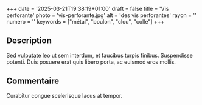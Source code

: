 +++
date = '2025-03-21T19:38:19+01:00'
draft = false
title = 'Vis perforante'
photo = 'vis-perforante.jpg'
alt = 'des vis perforantes'
rayon = ''
numero = ''
keywords = ["métal", "boulon", "clou", "colle"]
+++

## Description
Sed vulputate leo ut sem interdum, et faucibus turpis finibus. Suspendisse potenti. Duis posuere erat quis libero porta, ac euismod eros mollis.
## Commentaire
Curabitur congue scelerisque lacus at tempor. 